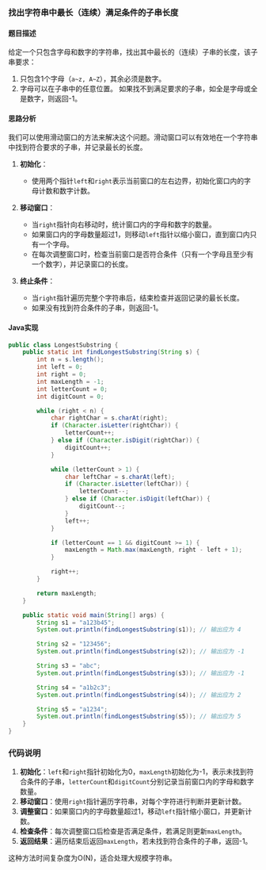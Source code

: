 ### 找出字符串中最长（连续）满足条件的子串长度

#### 题目描述
给定一个只包含字母和数字的字符串，找出其中最长的（连续）子串的长度，该子串要求：
1. 只包含1个字母（`a~z, A~Z`），其余必须是数字。
2. 字母可以在子串中的任意位置。
如果找不到满足要求的子串，如全是字母或全是数字，则返回-1。

#### 思路分析
我们可以使用滑动窗口的方法来解决这个问题。滑动窗口可以有效地在一个字符串中找到符合要求的子串，并记录最长的长度。

1. **初始化**：
    - 使用两个指针`left`和`right`表示当前窗口的左右边界，初始化窗口内的字母计数和数字计数。
    
2. **移动窗口**：
    - 当`right`指针向右移动时，统计窗口内的字母和数字的数量。
    - 如果窗口内的字母数量超过1，则移动`left`指针以缩小窗口，直到窗口内只有一个字母。
    - 在每次调整窗口时，检查当前窗口是否符合条件（只有一个字母且至少有一个数字），并记录窗口的长度。
    
3. **终止条件**：
    - 当`right`指针遍历完整个字符串后，结束检查并返回记录的最长长度。
    - 如果没有找到符合条件的子串，则返回-1。

#### Java实现

```java
public class LongestSubstring {
    public static int findLongestSubstring(String s) {
        int n = s.length();
        int left = 0;
        int right = 0;
        int maxLength = -1;
        int letterCount = 0;
        int digitCount = 0;

        while (right < n) {
            char rightChar = s.charAt(right);
            if (Character.isLetter(rightChar)) {
                letterCount++;
            } else if (Character.isDigit(rightChar)) {
                digitCount++;
            }

            while (letterCount > 1) {
                char leftChar = s.charAt(left);
                if (Character.isLetter(leftChar)) {
                    letterCount--;
                } else if (Character.isDigit(leftChar)) {
                    digitCount--;
                }
                left++;
            }

            if (letterCount == 1 && digitCount >= 1) {
                maxLength = Math.max(maxLength, right - left + 1);
            }

            right++;
        }

        return maxLength;
    }

    public static void main(String[] args) {
        String s1 = "a123b45";
        System.out.println(findLongestSubstring(s1)); // 输出应为 4

        String s2 = "123456";
        System.out.println(findLongestSubstring(s2)); // 输出应为 -1

        String s3 = "abc";
        System.out.println(findLongestSubstring(s3)); // 输出应为 -1

        String s4 = "a1b2c3";
        System.out.println(findLongestSubstring(s4)); // 输出应为 2

        String s5 = "a1234";
        System.out.println(findLongestSubstring(s5)); // 输出应为 5
    }
}
```

### 代码说明
1. **初始化**：`left`和`right`指针初始化为0，`maxLength`初始化为-1，表示未找到符合条件的子串，`letterCount`和`digitCount`分别记录当前窗口内的字母和数字数量。
2. **移动窗口**：使用`right`指针遍历字符串，对每个字符进行判断并更新计数。
3. **调整窗口**：如果窗口内的字母数量超过1，移动`left`指针缩小窗口，并更新计数。
4. **检查条件**：每次调整窗口后检查是否满足条件，若满足则更新`maxLength`。
5. **返回结果**：遍历结束后返回`maxLength`，若未找到符合条件的子串，返回-1。

这种方法时间复杂度为O(N)，适合处理大规模字符串。